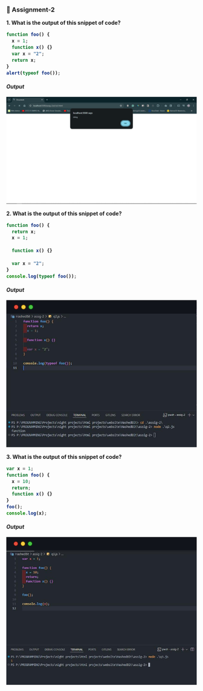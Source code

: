 ### :rocket: Assignment-2

<b>1. What is the output of this snippet of code?<b>

```javascript
function foo() {
  x = 1;
  function x() {}
  var x = "2";
  return x;
}
alert(typeof foo());
```

#### _Output_

![q1](./screenshots/q1.png)

<b>2. What is the output of this snippet of code?<b>

```javascript
function foo() {
  return x;
  x = 1;

  function x() {}

  var x = "2";
}
console.log(typeof foo());
```

#### _Output_

![q1](./screenshots/q2.png)

<b>3. What is the output of this snippet of code?<b>

```javascript
var x = 1;
function foo() {
  x = 10;
  return;
  function x() {}
}
foo();
console.log(x);
```

#### _Output_

![q1](./screenshots/q3.png)
